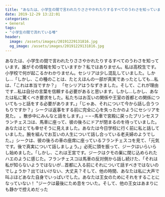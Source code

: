 ```yaml
---
title: "あなたは、小学生の間で言われたりささやかれたりするすべてのうわさを知っています。"
date: 2019-12-29 13:22:01
categories:
- General
tags:
- "小学生の間で流れている噂"
header:
  image: /assets/images/20191229131816.jpg
  og_image: /assets/images/20191229131816.jpg
---
```


あなたは、小学生の間で言われたりささやかれたりするすべてのうわさを知っています。誰がその情報を知っていますか？私ではありません。私は高校生です。小学校で何が起こるかわかりません。セシリアは少し混乱していました。しかし…「しかし、この種のことは、たとえほんの一部が真実であったとしても…私は、「これは本当ですか？」 「セシリアはうなずきました。そして、これが理由です...私は自分の言葉を信頼する必要があると思います。しかし…しかし、あなたは私に驚くべき要求をした。私たちはお互いの関係や王室の首都との関係についてもっと話をする必要があります。」「じゃあ、それについて今から話し合うつもりですか？」シークは返事をする前に完全に心を失ったかのようにセシリアを見た。 。散歩中にみんなと話をします。」– – –馬車で宮殿に戻ったプリンセスフランチェスコは、馬車に座って、彼の後ろにドアが閉まるのを待っていました。あなたはとても幸せそうに見えました。あなたは今日学校に行く前に私と話していました。腕を組んでお互いの人生について話し合っている老夫婦のようでした。」シークは、彼の後ろの車の座席に座っているフランチェスコを見て、「元気です。後で真実について話しましょう。」必死に頭を振って、ジークはいらいらし始めました。「しかし、これは王宮です。ジークはクモの巣に閉じ込められたハエのように感じた。フランチェスコは馬車の反対側から話し続けた、「それは私が知らないようではないが…首都に入る前にそれについて話すべきではないのでしょうか？出てはいけない、大丈夫？そして、他の時間、あなたは私に大声で叫ぶほどあなた自身でいっぱいでした。あなたは王女のためにそれをすることになっていない！ &quot;ジークは最後にため息をついた。そして、他の王女はあまりにも静かで控えめだった
